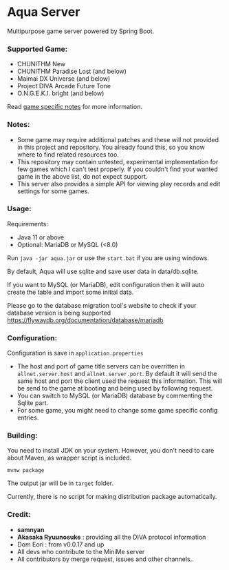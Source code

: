 # Aqua Server
Multipurpose game server powered by Spring Boot.

### Supported Game:
* CHUNITHM New
* CHUNITHM Paradise Lost (and below)
* Maimai DX Universe (and below)
* Project DIVA Arcade Future Tone
* O.N.G.E.K.I. bright (and below)

Read [game specific notes](docs/game_specific_notes.md) for more information.

### Notes:
* Some game may require additional patches and these will not provided in this project and repository. You already found this, so you know where to find related resources too.
* This repository may contain untested, experimental implementation for few games which I can't test properly. If you couldn't find your wanted game in the above list, do not expect support.
* This server also provides a simple API for viewing play records and edit settings for some games.

### Usage:
Requirements:
* Java 11 or above
* Optional: MariaDB or MySQL (<8.0)

Run `java -jar aqua.jar` or use the `start.bat` if you are using windows.

By default, Aqua will use sqlite and save user data in data/db.sqlite.

If you want to MySQL (or MariaDB), edit configuration then it will auto create the table and import some initial data.

Please go to the database migration tool's website to check if your database version is being supported https://flywaydb.org/documentation/database/mariadb

### Configuration:
Configuration is save in `application.properties`

* The host and port of game title servers can be overritten in `allnet.server.host` and `allnet.server.port`. By default it will send the same host and port the client used the request this information.
This will be send to the game at booting and being used by following request.
* You can switch to MySQL (or MariaDB) database by commenting the Sqlite part.
* For some game, you might need to change some game specific config entries.

### Building:
You need to install JDK on your system. However, you don't need to care about Maven, as wrapper script is included.
```
mvnw package
```
The output jar will be in `target` folder.

Currently, there is no script for making distribution package automatically.

### Credit:
* **samnyan**
* **Akasaka Ryuunosuke** : providing all the DIVA protocol information
* Dom Eori : from v0.0.17 and up
* All devs who contribute to the MiniMe server
* All contributors by merge request, issues and other channels..
